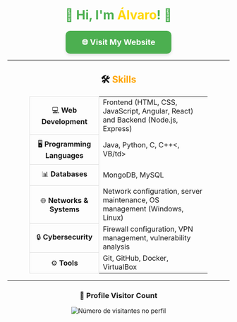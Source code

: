 <h1 align="center" style="color: #4CAF50;">👋 Hi, I'm <span style="color: #FFD700;">Álvaro</span>! 🚀</h1>

<div align="center">
  <a href="https://yourwebsite.com" target="_blank" style="text-decoration: none;">
    <div style="display: inline-block; padding: 15px 20px; background-color: #4CAF50; color: white; font-weight: bold; border-radius: 10px; box-shadow: 0 4px 6px rgba(0, 0, 0, 0.1); text-align: center; width: 200px; font-size: 18px;">
      🌐 Visit My Website
    </div>
  </a>
</div>

---

<h2 align="center">🛠️ <span style="color: #FFA500;">Skills</span></h2>

<div align="center">
  <table style="width: 80%; border-collapse: collapse;">
    <tr>
      <td align="center" style="padding: 10px; border: 1px solid #ddd;">💻 <b>Web Development</b></td>
      <td>Frontend (HTML, CSS, JavaScript, Angular, React) and Backend (Node.js, Express)</td>
    </tr>
    <tr>
      <td align="center" style="padding: 10px; border: 1px solid #ddd;">🖥️ <b>Programming Languages</b></td>
      <td>Java, Python, C, C++<, VB/td>
    </tr>
    <tr>
      <td align="center" style="padding: 10px; border: 1px solid #ddd;">📊 <b>Databases</b></td>
      <td>MongoDB, MySQL</td>
    </tr>
    <tr>
      <td align="center" style="padding: 10px; border: 1px solid #ddd;">🌐 <b>Networks & Systems</b></td>
      <td>Network configuration, server maintenance, OS management (Windows, Linux)</td>
    </tr>
    <tr>
      <td align="center" style="padding: 10px; border: 1px solid #ddd;">🔒 <b>Cybersecurity</b></td>
      <td>Firewall configuration, VPN management, vulnerability analysis</td>
    </tr>
    <tr>
      <td align="center" style="padding: 10px; border: 1px solid #ddd;">⚙️ <b>Tools</b></td>
      <td>Git, GitHub, Docker, VirtualBox</td>
    </tr>
  </table>
</div>

---

<div align="center">
  <h3><b>📍 Profile Visitor Count</b></h3>
</div>

<p align="center">
  <img
    src="https://profile-counter.glitch.me/HrnyGranny/count.svg"
    alt="Número de visitantes no perfil"
  />
</p>


